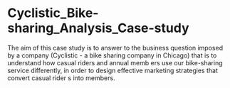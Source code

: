 # Cyclistic_Bike-sharing_Analysis_Case-study
The aim of this case study is to answer to the business question imposed by a company (Cyclistic - a bike sharing company in Chicago) that is to understand how casual riders and annual memb ers use our bike-sharing service differently, in order to design effective marketing strategies that convert casual rider s into members.
